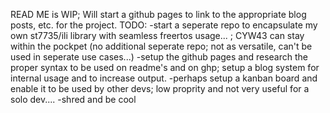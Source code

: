 READ ME is WIP; Will start a github pages to link to the appropriate blog posts, etc. for the project.
TODO:
-start a seperate repo to encapsulate my own st7735/ili library with seamless freertos usage... ; CYW43 can stay within the pockpet (no additional seperate repo; not as versatile, can't be used in seperate use cases...)
-setup the github pages and research the proper syntax to be used on readme's and on ghp; setup a blog system for internal usage and to increase output.
-perhaps setup a kanban board and enable it to be used by other devs; low proprity and not very useful for a solo dev....
-shred and be cool
